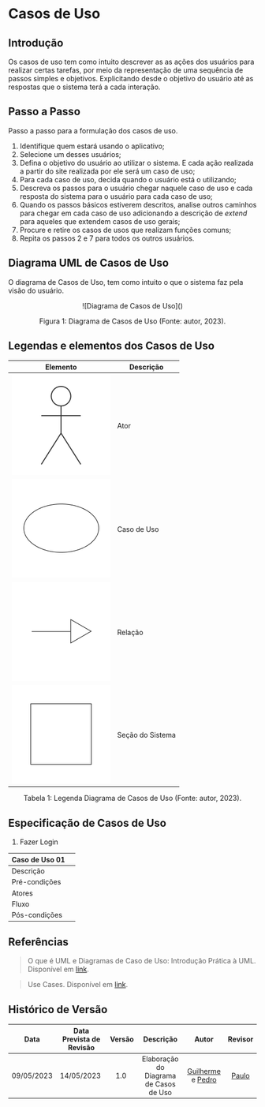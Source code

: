 # Casos de Uso

## Introdução
Os casos de uso tem como intuito descrever as as ações dos usuários para realizar certas tarefas, por meio da representação de uma sequência de passos simples e objetivos. Explicitando desde o objetivo do usuário até as respostas que o sistema terá a cada interação.

## Passo a Passo
Passo a passo para a formulação dos casos de uso.

1. Identifique quem estará usando o aplicativo;
2. Selecione um desses usuários;
3. Defina o objetivo do usuário ao utilizar o sistema. E cada ação realizada a partir do site realizada por ele será um caso de uso;
4. Para cada caso de uso, decida quando o usuário está o utilizando;
5. Descreva os passos para o usuário chegar naquele caso de uso e cada resposta do sistema para o usuário para cada caso de uso;
6. Quando os passos básicos estiverem descritos, analise outros caminhos para chegar em cada caso de uso adicionando a descrição de _extend_ para aqueles que extendem casos de uso gerais;
7. Procure e retire os casos de usos que realizam funções comuns;
8. Repita os passos 2 e 7 para todos os outros usuários.

## Diagrama UML de Casos de Uso
O diagrama de Casos de Uso, tem como intuito o que o sistema faz pela visão do usuário.

<center>
![Diagrama de Casos de Uso]()
</center>

<div style="text-align: center">
<p> Figura 1: Diagrama de Casos de Uso (Fonte: autor, 2023).</p>
</div>

## Legendas e elementos dos Casos de Uso

|Elemento|Descrição|
|-|-|
|![ator](../assets/imagens/casos-de-uso/Ator.png)|Ator|
|![caso de uso](../assets/imagens/casos-de-uso/UseCase.png)|Caso de Uso|
|![relação](../assets/imagens/casos-de-uso/Relacao.png)|Relação|
|![seção do sistema](../assets/imagens/casos-de-uso/AppSection.png)|Seção do Sistema|

<div style="text-align: center">
<p> Tabela 1: Legenda Diagrama de Casos de Uso (Fonte: autor, 2023).</p>
</div>

## Especificação de Casos de Uso
1. Fazer Login

|Caso de Uso 01 |       |
|---------------|-------|
|Descrição      |       |
|Pré-condições  |       |
|Atores         |       |
|Fluxo          |       |
|Pós-condições  |       |

## Referências
> O que é UML e Diagramas de Caso de Uso: Introdução Prática à UML. Disponível em [link](https://www.devmedia.com.br/o-que-e-uml-e-diagramas-de-caso-de-uso-introducao-pratica-a-uml/23408).

> Use Cases. Disponível em [link](https://www.usability.gov/how-to-and-tools/methods/use-cases.html).

## Histórico de Versão

| Data | Data Prevista de Revisão | Versão | Descrição | Autor | Revisor |
| :--: | :--: | :--: | :--: | :--: | :--: |
| 09/05/2023 | 14/05/2023 |  1.0   | Elaboração do Diagrama de Casos de Uso | [Guilherme](https://github.com/guilhermekishimoto) e [Pedro](https://github.com/pedrobarbosaocb) |  [Paulo](https://github.com/PauloVictorFS) |